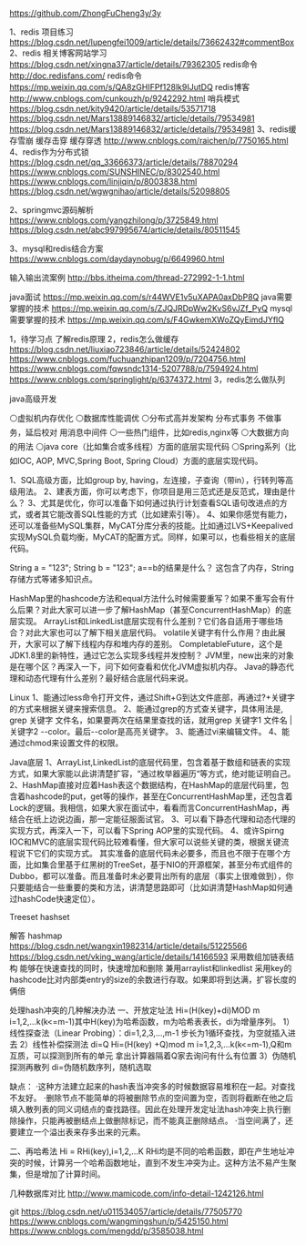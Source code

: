 https://github.com/ZhongFuCheng3y/3y

1、redis 项目练习
https://blog.csdn.net/lupengfei1009/article/details/73662432#commentBox
2、redis 相关博客网站学习
https://blog.csdn.net/xingna37/article/details/79362305 redis命令
http://doc.redisfans.com/ redis命令
https://mp.weixin.qq.com/s/QA8zGHIFPf128lk9IJutDQ redis博客
http://www.cnblogs.com/cunkouzh/p/9242292.html 哨兵模式
https://blog.csdn.net/kity9420/article/details/53571718
https://blog.csdn.net/Mars13889146832/article/details/79534981
https://blog.csdn.net/Mars13889146832/article/details/79534981
3、redis缓存雪崩 缓存击穿 缓存穿透
http://www.cnblogs.com/raichen/p/7750165.html
4、redis作为分布式锁
https://blog.csdn.net/qq_33666373/article/details/78870294
https://www.cnblogs.com/SUNSHINEC/p/8302540.html
https://www.cnblogs.com/linjiqin/p/8003838.html
https://blog.csdn.net/wgwgnihao/article/details/52098805

2、springmvc源码解析
https://www.cnblogs.com/yangzhilong/p/3725849.html
https://blog.csdn.net/abc997995674/article/details/80511545

3、mysql和redis结合方案
https://www.cnblogs.com/daydaynobug/p/6649960.html

输入输出流案例
http://bbs.itheima.com/thread-272992-1-1.html

java面试
https://mp.weixin.qq.com/s/r44WVE1v5uXAPA0axDbP8Q
java需要掌握的技术
https://mp.weixin.qq.com/s/ZJQJRDpWw2KvS6vJZf_PyQ
mysql需要掌握的技术
https://mp.weixin.qq.com/s/F4GwkemXWoZQyEimdJYflQ

1，待学习点 了解redis原理
2，redis怎么做缓存
https://blog.csdn.net/liuxiao723846/article/details/52424802
https://www.cnblogs.com/fuchuanzhipan1209/p/7204756.html
https://www.cnblogs.com/fqwsndc1314-5207788/p/7594924.html
https://www.cnblogs.com/springlight/p/6374372.html
3，redis怎么做队列


java高级开发

⚪虚拟机内存优化 
⚪数据库性能调优 
⚪分布式高并发架构 
	分布式事务
	不做事务，延后校对
	用消息中间件
⚪一些热门组件，比如redis,nginx等 
⚪大数据方向的用法 
⚪java core（比如集合或多线程）方面的底层实现代码 
⚪Spring系列（比如IOC, AOP, MVC,Spring Boot, Spring Cloud）方面的底层实现代码。

1、SQL高级方面，比如group by, having，左连接，子查询（带in），行转列等高级用法。
2、建表方面，你可以考虑下，你项目是用三范式还是反范式，理由是什么？
3、尤其是优化，你可以准备下如何通过执行计划查看SQL语句改进点的方式，或者其它能改善SQL性能的方式（比如建索引等）。
4、如果你感觉有能力，还可以准备些MySQL集群，MyCAT分库分表的技能。比如通过LVS+Keepalived实现MySQL负载均衡，MyCAT的配置方式。同样，如果可以，也看些相关的底层代码。

String a = "123"; String b = "123"; a==b的结果是什么？ 这包含了内存，String存储方式等诸多知识点。

HashMap里的hashcode方法和equal方法什么时候需要重写？如果不重写会有什么后果？对此大家可以进一步了解HashMap（甚至ConcurrentHashMap）的底层实现。
ArrayList和LinkedList底层实现有什么差别？它们各自适用于哪些场合？对此大家也可以了解下相关底层代码。
volatile关键字有什么作用？由此展开，大家可以了解下线程内存和堆内存的差别。
CompletableFuture，这个是JDK1.8里的新特性，通过它怎么实现多线程并发控制？
JVM里，new出来的对象是在哪个区？再深入一下，问下如何查看和优化JVM虚拟机内存。
Java的静态代理和动态代理有什么差别？最好结合底层代码来说。

Linux
1、能通过less命令打开文件，通过Shift+G到达文件底部，再通过?+关键字的方式来根据关键来搜索信息。
2、能通过grep的方式查关键字，具体用法是, grep 关键字 文件名，如果要两次在结果里查找的话，就用grep 关键字1 文件名 | 关键字2 --color。最后--color是高亮关键字。
3、能通过vi来编辑文件。
4、能通过chmod来设置文件的权限。

Java底层
1、ArrayList,LinkedList的底层代码里，包含着基于数组和链表的实现方式，如果大家能以此讲清楚扩容，“通过枚举器遍历“等方式，绝对能证明自己。
2、HashMap直接对应着Hash表这个数据结构，在HashMap的底层代码里，包含着hashcode的put，get等的操作，甚至在ConcurrentHashMap里，还包含着Lock的逻辑。我相信，如果大家在面试中，看看而言ConcurrentHashMap，再结合在纸上边说边画，那一定能征服面试官。
3、可以看下静态代理和动态代理的实现方式，再深入一下，可以看下Spring AOP里的实现代码。
4、或许Spirng IOC和MVC的底层实现代码比较难看懂，但大家可以说些关键的类，根据关键流程说下它们的实现方式。 
其实准备的底层代码未必要多，而且也不限于在哪个方面，比如集合里基于红黑树的TreeSet，基于NIO的开源框架，甚至分布式组件的Dubbo，都可以准备。而且准备时未必要背出所有的底层（事实上很难做到），你只要能结合一些重要的类和方法，讲清楚思路即可（比如讲清楚HashMap如何通过hashCode快速定位）。

Treeset hashset

解答 hashmap
https://blog.csdn.net/wangxin1982314/article/details/51225566
https://blog.csdn.net/vking_wang/article/details/14166593
采用数组加链表结构
能够在快速查找的同时，快速增加和删除 兼用arraylist和linkedlist
采用key的hashcode比对内部类entry的size的余数进行存取。如果即将到达满，扩容长度的俩倍

处理hash冲突的几种解决办法
一、开放定址法
Hi=(H(key)+di)MOD m i=1,2,...k(k<=m-1)其中H(key)为哈希函数，m为哈希表表长，di为增量序列。
1）线性探查法（Linear Probing）：di=1,2,3,...,m-1
步长为1循环查找，为空就插入进去
2）线性补偿探测法
di=Q Hi=(H(key) +Q)mod m i=1,2,3,...k(k<=m-1),Q和m互质，可以探测到所有的单元
拿出计算器隔着Q家去询问有什么有位置
3）伪随机探测再散列
di=伪随机数序列，随机选取

缺点：
·这种方法建立起来的hash表当冲突多的时候数据容易堆积在一起。对查找不友好。
·删除节点不能简单的将被删除节点的空间置为空，否则将截断在他之后填入散列表的同义词结点的查找路径。因此在处理开发定址法hash冲突上执行删除操作，只能再被删结点上做删除标记，而不能真正删除结点。
·当空间满了，还要建立一个溢出表来存多出来的元素。

二、再哈希法
Hi = RHi(key),i=1,2,...K
RHi均是不同的哈希函数，即在产生地址冲突的时候，计算另一个哈希函数地址，直到不发生冲突为止。这种方法不易产生聚集，但是增加了计算时间。

几种数据库对比
http://www.mamicode.com/info-detail-1242126.html

git 
https://blog.csdn.net/u011534057/article/details/77505770
https://www.cnblogs.com/wangmingshun/p/5425150.html
https://www.cnblogs.com/mengdd/p/3585038.html